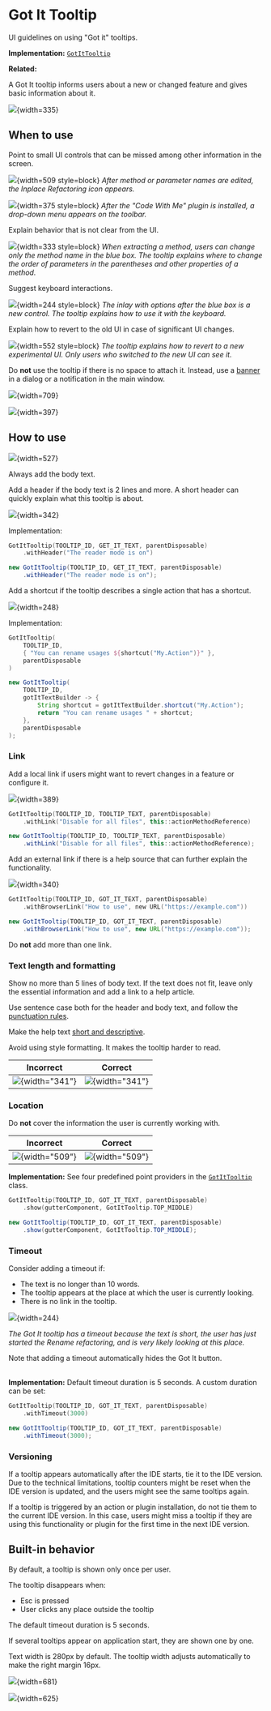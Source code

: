 <!-- Copyright 2000-2024 JetBrains s.r.o. and contributors. Use of this source code is governed by the Apache 2.0 license. -->

# Got It Tooltip

<link-summary>UI guidelines on using "Got it" tooltips.</link-summary>

<tldr>

**Implementation:** [`GotItTooltip`](%gh-ic%/platform/platform-impl/src/com/intellij/ui/GotItTooltip.kt)

**Related:** [](notifications.md#gotIt)

</tldr>

A Got It tooltip informs users about a new or changed feature and gives basic information about it.

![](01_got_it_example.png){width=335}

## When to use

Point to small UI controls that can be missed among other information in the screen.

![](02_new_feature.png){width=509 style=block}
*After method or parameter names are edited, the Inplace Refactoring icon appears.*

![](03_new_plugin.png){width=375 style=block}
*After the "Code With Me" plugin is installed, a drop-down menu appears on the toolbar.*

Explain behavior that is not clear from the UI.

![](04_explain_how_to_use.png){width=333 style=block}
*When extracting a method, users can change only the method name in the blue box. The tooltip explains where to change the order of parameters in the parentheses and other properties of a method.*

Suggest keyboard interactions.

![](05_suggest_keyboard_actions.png){width=244 style=block}
*The inlay with options after the blue box is a new control. The tooltip explains how to use it with the keyboard.*

Explain how to revert to the old UI in case of significant UI changes.

![](06_suggest_rollback.png){width=552 style=block}
*The tooltip explains how to revert to a new experimental UI. Only users who switched to the new UI can see it.*

Do **not** use the tooltip if there is no space to attach it. Instead, use a [banner](banner.md) in a dialog or a notification in the main window.

![](07_got_it_banner.png){width=709}

![](08_got_it_notification.png){width=397}


## How to use

![](09_required_and_optional_information.png){width=527}

Always add the body text.

Add a header if the body text is 2 lines and more. A short header can quickly explain what this tooltip is about.

![](10_header.png){width=342}

Implementation:

<tabs group="languages">
<tab title="Kotlin" group-key="kotlin">

```kotlin
GotItTooltip(TOOLTIP_ID, GET_IT_TEXT, parentDisposable)
    .withHeader("The reader mode is on")
```
</tab>
<tab title="Java" group-key="java">

```java
new GotItTooltip(TOOLTIP_ID, GET_IT_TEXT, parentDisposable)
    .withHeader("The reader mode is on");
```
</tab>
</tabs>

Add a shortcut if the tooltip describes a single action that has a shortcut.

![](11_shortcut.png){width=248}

Implementation:

<tabs group="languages">
<tab title="Kotlin" group-key="kotlin">

```kotlin
GotItTooltip(
    TOOLTIP_ID,
    { "You can rename usages ${shortcut("My.Action")}" },
    parentDisposable
)
```
</tab>
<tab title="Java" group-key="java">

```java
new GotItTooltip(
    TOOLTIP_ID,
    gotItTextBuilder -> {
        String shortcut = gotItTextBuilder.shortcut("My.Action");
        return "You can rename usages " + shortcut;
    },
    parentDisposable
);
```
</tab>
</tabs>

### Link
Add a local link if users might want to revert changes in a feature or configure it.

![](12_link_action.png){width=389}

<tabs group="languages">
<tab title="Kotlin" group-key="kotlin">

```kotlin
GotItTooltip(TOOLTIP_ID, TOOLTIP_TEXT, parentDisposable)
    .withLink("Disable for all files", this::actionMethodReference)
```
</tab>
<tab title="Java" group-key="java">

```java
new GotItTooltip(TOOLTIP_ID, TOOLTIP_TEXT, parentDisposable)
    .withLink("Disable for all files", this::actionMethodReference);
```
</tab>
</tabs>

Add an external link if there is a help source that can further explain the functionality.

![](13_link_help.png){width=340}

<tabs group="languages">
<tab title="Kotlin" group-key="kotlin">

```kotlin
GotItTooltip(TOOLTIP_ID, GOT_IT_TEXT, parentDisposable)
    .withBrowserLink("How to use", new URL("https://example.com"))
```
</tab>
<tab title="Java" group-key="java">

```java
new GotItTooltip(TOOLTIP_ID, GOT_IT_TEXT, parentDisposable)
    .withBrowserLink("How to use", new URL("https://example.com"));
```
</tab>
</tabs>

Do **not** add more than one link.


### Text length and formatting

Show no more than 5 lines of body text. If the text does not fit, leave only the essential information and add a link to a help article.

Use sentence case both for the header and body text, and follow the [punctuation rules](punctuation.md).

Make the help text [short and descriptive](writing_short.md).

Avoid using style formatting. It makes the tooltip harder to read.

| <format color="Red" style="bold">Incorrect</format> | <format color="Green" style="bold">Correct</format> |
|-----------------------------------------------------|-----------------------------------------------------|
| ![](14_formatting_incorrect.png){width="341"}       | ![](14_formatting_correct.png){width="341"}         |

### Location

Do **not** cover the information the user is currently working with.

| <format color="Red" style="bold">Incorrect</format> | <format color="Green" style="bold">Correct</format> |
|-----------------------------------------------------|-----------------------------------------------------|
| ![](15_location_incorrect.png){width="509"}         | ![](15_location_correct.png){width="509"}           |


**Implementation:** See four predefined point providers in the [`GotItTooltip`](%gh-ic%/platform/platform-impl/src/com/intellij/ui/GotItTooltip.kt) class.

<tabs group="languages">
<tab title="Kotlin" group-key="kotlin">

```kotlin
GotItTooltip(TOOLTIP_ID, GOT_IT_TEXT, parentDisposable)
    .show(gutterComponent, GotItTooltip.TOP_MIDDLE)
```
</tab>
<tab title="Java" group-key="java">

```java
new GotItTooltip(TOOLTIP_ID, GOT_IT_TEXT, parentDisposable)
    .show(gutterComponent, GotItTooltip.TOP_MIDDLE);
```
</tab>
</tabs>

### Timeout

Consider adding a timeout if:
* The text is no longer than 10 words.
* The tooltip appears at the place at which the user is currently looking.
* There is no link in the tooltip.

![](05_suggest_keyboard_actions.png){width=244}

*The Got It tooltip has a timeout because the text is short, the user has just started the Rename refactoring, and is very likely looking at this place.*

Note that adding a timeout automatically hides the Got It button.<br/><br/>

**Implementation:** Default timeout duration is 5 seconds. A custom duration can be set:

<tabs group="languages">
<tab title="Kotlin" group-key="kotlin">

```kotlin
GotItTooltip(TOOLTIP_ID, GOT_IT_TEXT, parentDisposable)
    .withTimeout(3000)
```
</tab>
<tab title="Java" group-key="java">

```java
new GotItTooltip(TOOLTIP_ID, GOT_IT_TEXT, parentDisposable)
    .withTimeout(3000);
```
</tab>
</tabs>



### Versioning

If a tooltip appears automatically after the IDE starts, tie it to the IDE version. Due to the technical limitations, tooltip counters might be reset when the IDE version is updated, and the users might see the same tooltips again.

If a tooltip is triggered by an action or plugin installation, do not tie them to the current IDE version. In this case, users might miss a tooltip if they are using this functionality or plugin for the first time in the next IDE version.


## Built-in behavior

By default, a tooltip is shown only once per user.

The tooltip disappears when:
* <shortcut>Esc</shortcut> is pressed
* User clicks any place outside the tooltip

The default timeout duration is 5 seconds.

If several tooltips appear on application start, they are shown one by one.

Text width is 280px by default. The tooltip width adjusts automatically to make the right margin 16px.

![](16_width_custom.png){width=681}

![](17_width_adjusted.png){width=625}
